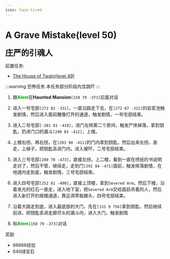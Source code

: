 ```yaml
---
icon: face-tired
---
```


# A Grave Mistake(level 50)
<span style="font-size: 25px;">**庄严的引魂人**</span>

前置任务:

+ [The House of Twain(level 49)](/quests/lvl41-50/level%2049%20-%20the%20house%20of%20twain.html)


:::warning 恐怖任务
本任务部分阶段内含跳吓
:::


1. 跟<font color=00AA00>**Alem**</font>在**Haunted Mansion**`[158 79 -373]`后面对话

2. 进入一号宅邸`[272 82 -331]`，一直沿路走下去，在`[272 67 -321]`的岩浆池触发剧情，然后进入面前雕像打开的通道，触发剧情，一号宅邸结束。

3. 进入二号宅邸`[-281 81 -410]`，进门左转第二个房间，触发尸体掉落，拿到钥匙，扔进门口的漏斗`[290 83 -412]`，上楼。

4. 上楼右拐，再右拐，在`[293 90 -411]`的门内拿到钥匙，然后出来左拐，直走，上梯子，把钥匙丢进门内，进入被吓，二号宅邸结束。

5. 进入三号宅邸`[280 78 -473]`，直接左拐，上二楼，看到一直在喷纸的书说明走对了，然后不管，继续走，走到门`[291 84 -471]`面前，触发摔落剧情，在地道内走到底，触发剧情，三号宅邸结束。

6. 进入四号宅邸`[252 81 -490]`，直接上顶楼，拿到`Severed Arm`，然后下楼，沿着发光的红石一直走，进入地下室，把`Severed Arm`交给面前吊着的人，然后进入新打开的阁楼通道，靠近凋零骷髅头，四号宅邸结束。

7. 沿着大路走到底，进入最底部的大门，先在`[131 9 756]`拿到钥匙，然后继续前进，把钥匙丢进走廊尽头的漏斗内，进入大门，触发剧情

8. 和<font color=00AA00>**Alem**</font>`[158 79 -373]`对话

奖励 
+ 66666经验
+ 640绿宝石
